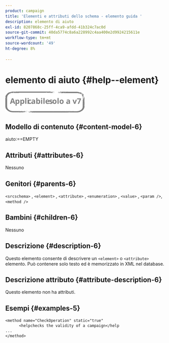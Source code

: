 ```yaml
---
product: campaign
title: 'Elementi e attributi dello schema - elemento guida '
description: elemento di aiuto
exl-id: 8207868c-25ff-4ca9-afdd-41b324c7ac0d
source-git-commit: 40da5774c8a6a228992c4aa400e2d9924215611e
workflow-type: tm+mt
source-wordcount: '49'
ht-degree: 8%

---
```


# elemento di aiuto {#help--element}

![](../../../assets/v7-only.svg)

## Modello di contenuto {#content-model-6}

aiuto:==EMPTY

## Attributi {#attributes-6}

Nessuno

## Genitori {#parents-6}

`<srcschema>`  ,  `<element>`   ,   `<attribute>`    ,    `<enumeration>`     ,     `<value>`      ,     `<param />`,      `<method />`

## Bambini {#children-6}

Nessuno

## Descrizione {#description-6}

Questo elemento consente di descrivere un `<element>`  o  `<attribute>`   elemento. Può contenere solo testo ed è memorizzato in XML nel database.

## Descrizione attributo {#attribute-description-6}

Questo elemento non ha attributi.

## Esempi {#examples-5}

```
<method name="CheckOperation" static="true"
      <helpchecks the validity of a campaign</help
...
</method> 
```
